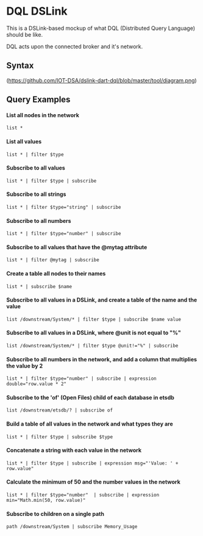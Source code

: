 # DQL DSLink

This is a DSLink-based mockup of what DQL (Distributed Query Language) should be like.

DQL acts upon the connected broker and it's network.

## Syntax

(https://github.com/IOT-DSA/dslink-dart-dql/blob/master/tool/diagram.png)

## Query Examples

#### List all nodes in the network

```
list *
```

#### List all values

```
list * | filter $type
```

#### Subscribe to all values

```
list * | filter $type | subscribe
```

#### Subscribe to all strings

```
list * | filter $type="string" | subscribe
```

#### Subscribe to all numbers

```
list * | filter $type="number" | subscribe
```

#### Subscribe to all values that have the @mytag attribute

```
list * | filter @mytag | subscribe
```

#### Create a table all nodes to their names

```
list * | subscribe $name
```

#### Subscribe to all values in a DSLink, and create a table of the name and the value

```
list /downstream/System/* | filter $type | subscribe $name value
```

#### Subscribe to all values in a DSLink, where @unit is not equal to "%"

```
list /downstream/System/* | filter $type @unit!="%" | subscribe
```

#### Subscribe to all numbers in the network, and add a column that multiplies the value by 2

```
list * | filter $type="number" | subscribe | expression double="row.value * 2"
```

#### Subscribe to the 'of' (Open Files) child of each database in etsdb

```
list /downstream/etsdb/? | subscribe of
```

#### Build a table of all values in the network and what types they are

```
list * | filter $type | subscribe $type
```

#### Concatenate a string with each value in the network

```
list * | filter $type | subscribe | expression msg="'Value: ' + row.value"
```

#### Calculate the minimum of 50 and the number values in the network

```
list * | filter $type="number"  | subscribe | expression min="Math.min(50, row.value)"
```

#### Subscribe to children on a single path

```
path /downstream/System | subscribe Memory_Usage
```
